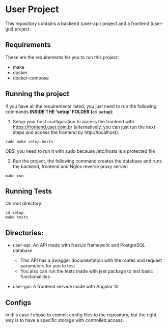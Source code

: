 # User Project

This repository contains a backend (user-api) project and a frontend (user-gui) project.

## Requirements

These are the requirements for you to run this project:
- make
- docker
- docker-compose

## Running the project

If you have all the requirements listed, you just need to run the following commands **INSIDE THE 'setup' FOLDER (```cd setup```)**:

1. Setup your host configuration to access the frontend with https://frontend.user.com.br (alternatively, you can just run the next steps and access the frontend by http://localhost):
```
sudo make setup-hosts  
``` 
OBS: you need to run it with sudo because /etc/hosts is a protected file

2. Run the project, the following command creates the database and runs the backend, frontend and Nginx reverse proxy server:
```
make run
```

## Running Tests

On root directory:
```
cd setup
make tests
```

## Directories:

- user-api: An API made with NestJs framework and PostgreSQL database
    - This API has a Swagger documentation with the routes and request parameters for you to test 
    - You also can run the tests made with jest package to test basic functionalities

- user-gui: A frontend service made with Angular 10

## Configs 

In this case I chose to commit config files to the repository, but the right way is to have a specific storage with controlled access.
